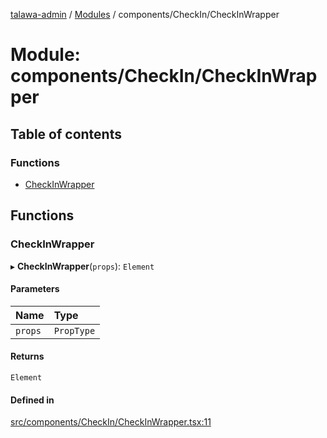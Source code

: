 [talawa-admin](../README.md) / [Modules](../modules.md) / components/CheckIn/CheckInWrapper

# Module: components/CheckIn/CheckInWrapper

## Table of contents

### Functions

- [CheckInWrapper](components_CheckIn_CheckInWrapper.md#checkinwrapper)

## Functions

### CheckInWrapper

▸ **CheckInWrapper**(`props`): `Element`

#### Parameters

| Name | Type |
| :------ | :------ |
| `props` | `PropType` |

#### Returns

`Element`

#### Defined in

[src/components/CheckIn/CheckInWrapper.tsx:11](https://github.com/vasujain275/talawa-admin/blob/b5dc326/src/components/CheckIn/CheckInWrapper.tsx#L11)
